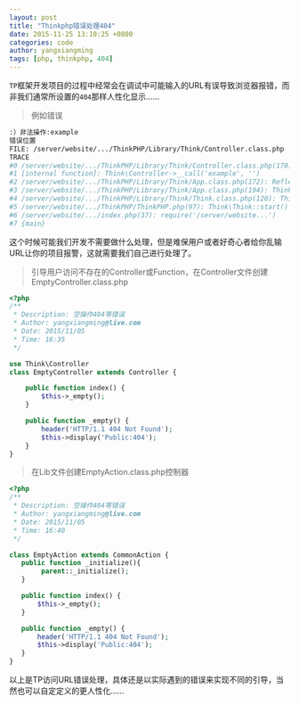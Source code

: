 ```yaml
---
layout: post
title: "Thinkphp错误处理404"
date: 2015-11-25 13:10:25 +0800
categories: code
author: yangxiangming
tags: [php, thinkphp, 404]
---
```


`TP`框架开发项目的过程中经常会在调试中可能输入的URL有误导致浏览器报错，而非我们通常所设置的`404`那样人性化显示……
<!-- more -->
> 例如错误

```bash
:）非法操作:example
错误位置
FILE: /server/website/.../ThinkPHP/Library/Think/Controller.class.php 　LINE: 170
TRACE
#0 /server/website/.../ThinkPHP/Library/Think/Controller.class.php(170): E('\xE9\x9D\x9E\xE6\xB3\x95\xE6\x93\x8D\xE4\xBD\x9C:exa...')
#1 [internal function]: Think\Controller->__call('example', '')
#2 /server/website/.../ThinkPHP/Library/Think/App.class.php(172): ReflectionMethod->invokeArgs(Object(Bbsapi\Controller\EmptyController), Array)
#3 /server/website/.../ThinkPHP/Library/Think/App.class.php(194): Think\App::exec()
#4 /server/website/.../ThinkPHP/Library/Think/Think.class.php(120): Think\App::run()
#5 /server/website/.../ThinkPHP/ThinkPHP.php(97): Think\Think::start()
#6 /server/website/.../index.php(37): require('/server/website...')
#7 {main}
```
这个时候可能我们开发不需要做什么处理，但是难保用户或者好奇心者给你乱输URL让你的项目报警，这就需要我们自己进行处理了。

> 引导用户访问不存在的Controller或Function，在Controller文件创建EmptyController.class.php

```php
<?php
/**
 * Description: 空操作404等错误
 * Author: yangxiangming@live.com
 * Date: 2015/11/05
 * Time: 16:35
 */  

use Think\Controller
class EmptyController extends Controller {

    public function index() {  
        $this->_empty();  
    }  

    public function _empty() {  
        header('HTTP/1.1 404 Not Found');  
        $this->display('Public:404');  
    }  
}
```

> 在Lib文件创建EmptyAction.class.php控制器

```php
<?php
/**
 * Description: 空操作404等错误
 * Author: yangxiangming@live.com
 * Date: 2015/11/05
 * Time: 16:40
 */  

class EmptyAction extends CommonAction {  
   public function _initialize(){  
        parent::_initialize();  
   }  

   public function index() {  
       $this->_empty();  
   }  

   public function _empty() {  
       header('HTTP/1.1 404 Not Found');  
       $this->display('Public:404');  
   }  
}
```
以上是TP访问URL错误处理，具体还是以实际遇到的错误来实现不同的引导，当然也可以自定定义的更人性化……
